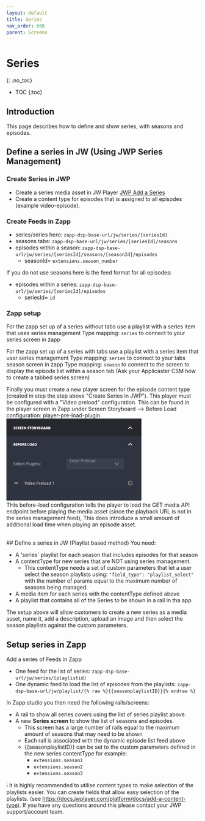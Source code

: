 ```yaml
---
layout: default
title: Series
nav_order: 600
parent: Screens
---
```

# Series
{: .no_toc}

- TOC
{:toc}

## Introduction
This page describes how to define and show series, with seasons and episodes.

## Define a series in JW (Using JWP Series Management)

### Create Series in JWP
- Create a series media asset in JW Player [JWP Add a Series](https://docs.jwplayer.com/platform/docs/add-a-series)
- Create a content type for episodes that is assigned to all episodes (example video-episode).  

### Create Feeds in Zapp
- series/series hero: `zapp-dsp-base-url/jw/series/[seriesId]` 
- seasons tabs: `zapp-dsp-base-url/jw/series/[seriesId]/seasons`
- episodes within a season: `zapp-dsp-base-url/jw/series/[seriesId]/seasons/[seasonId]/episodes`
  - seasonId= `extensions.season_number`

If you do not use seasons here is the feed format for all episodes:

- episodes within a series: `zapp-dsp-base-url/jw/series/[seriesId]/episodes`
   * seriesId= `id`

### Zapp setup
For the zapp set up of a series without tabs use a playlist with a series item that uses series management
Type mapping: `series` to connect to your series screen in zapp

For the zapp set up of a series with tabs use a playlist with a series item that user series management
Type mapping: `series` to connect to your tabs season screen in zapp
Type mapping: `season` to connect to the screen to display the episode list within a season tab
(Ask your Applicaster CSM how to create a tabbed series screen)

Finally you must create a new player screen for the episode content type (created in step the step above "Create Series in JWP"). This player must be configured with a "Video preload" configuration. This can be found in the player screen in Zapp under Screen Storyboard --> Before Load configuration:
player-pre-load-plugin<br>
<img src="./img/player-pre-load-plugin.png"><br>
THis before-load configuration tells the player to load the GET media API endpoint before playing the media asset (since the playback URL is not in the series management feed), This does introduce a small amount of additional load time when playing an episode asset. 

<br>
## Define a series in JW (Playlist based method)
You need:

- A 'series' playlist for each season that includes episodes for that season
- A contentType for new series that are NOT using series management. 
  * This contentType needs a set of custom parameters that let a user select the season playlists using: `"field_type": "playlist_select"` with the number of params equal to the maximum number of seasons being managed.
- A media item for each series with the contentType defined above 
- A playlist that contains all of the Series to be shown in a rail in tha app 
 
 The setup above will allow customers to create a new series as a media asset, name it, add a description, upload an image and then select the season playlists against the custom parameters. 

## Setup series in Zapp
Add a series of Feeds in Zapp
- One feed for the list of series: `zapp-dsp-base-url/jw/series/[playlistid]` 
- One dynamic feed to load the list of episodes from the playlists: `zapp-dsp-base-url/jw/playlist/{% raw %}{{seasonplaylistID}}{% endraw %}`

In Zapp studio you then need the following rails/screens:
- A rail to show all series covers using the list of series playlist above. 
- A new **Series screen** to show the list of seasons and episodes. 
  * This screen has a large number of rails equal to the maximum amount of seasons that may need to be shown
  * Each rail is associated with the dynamic episode list feed above
  * {{seasonplaylistID}} can be set to the custom parameters defined in the new series contentType for example:
    + `extensions.season1`
    + `extensions.season2`
    + `extensions.season3`

  
ℹ️ it is highly recommended to utilise content types to make selection of the playlists easier. You can create fields that allow easy selection of the playlists. (see https://docs.jwplayer.com/platform/docs/add-a-content-type). If you have any questions around this please contact your JWP support/account team. 

